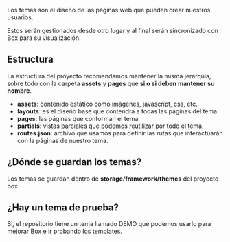 Los temas son el diseño de las páginas web que pueden crear nuestros usuarios.

Estos serán gestionados desde otro lugar y al final serán sincronizado con Box para su visualización.

## Estructura
La estructura del proyecto recomendamos mantener la misma jerarquía, sobre todo con la carpeta **assets** y **pages** que **si o si deben mantener su nombre**.

* **assets**: contenido estático como imágenes, javascript, css, etc.
* **layouts**: es el diseño base que contendrá a todas las páginas del tema. 
* **pages**: las páginas que conforman el tema.
* **partials**: vistas parciales que podemos reutilizar por todo el tema.
* **routes.json**: archivo que usamos para definir las rutas que interactuarán con la páginas de nuestro tema.

## ¿Dónde se guardan los temas?
Los temas se guardan dentro de **storage/framework/themes** del proyecto box.

## ¿Hay un tema de prueba?
Si, el repositorio tiene un tema llamado DEMO que podemos usarlo para mejorar Box e ir probando los templates.